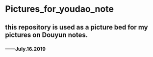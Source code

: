 # Pictures_for_youdao_note

## this repository is used as a picture bed for my pictures on Douyun notes. 
### ——July.16.2019
